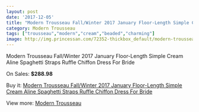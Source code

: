 ```yaml
---
layout: post
date: '2017-12-05'
title: "Modern Trousseau Fall/Winter 2017 January Floor-Length Simple Cream Aline Spaghetti Straps Ruffle Chiffon Dress For Bride"
category: Modern Trousseau
tags: ["trousseau","modern","cream","beaded","charming"]
image: http://img.princessan.com/72352-thickbox_default/modern-trousseau-fall-winter-2017-january-floor-length-simple-cream-aline-spaghetti-straps-ruffle-chiffon-dress-for-bride.jpg
---
```

Modern Trousseau Fall/Winter 2017 January Floor-Length Simple Cream Aline Spaghetti Straps Ruffle Chiffon Dress For Bride

On Sales: **$288.98**
<a href="https://www.princessan.com/en/modern-trousseau/30340-modern-trousseau-fall-winter-2017-january-floor-length-simple-cream-aline-spaghetti-straps-ruffle-chiffon-dress-for-bride.html"><amp-img layout="responsive" width="600" height="600" src="//img.princessan.com/72352-thickbox_default/modern-trousseau-fall-winter-2017-january-floor-length-simple-cream-aline-spaghetti-straps-ruffle-chiffon-dress-for-bride.jpg" alt="Modern Trousseau Fall/Winter 2017 January Floor-Length Simple Cream Aline Spaghetti Straps Ruffle Chiffon Dress For Bride 0" /></a>

Buy it: [Modern Trousseau Fall/Winter 2017 January Floor-Length Simple Cream Aline Spaghetti Straps Ruffle Chiffon Dress For Bride](https://www.princessan.com/en/modern-trousseau/30340-modern-trousseau-fall-winter-2017-january-floor-length-simple-cream-aline-spaghetti-straps-ruffle-chiffon-dress-for-bride.html "Modern Trousseau Fall/Winter 2017 January Floor-Length Simple Cream Aline Spaghetti Straps Ruffle Chiffon Dress For Bride")

View more: [Modern Trousseau](https://www.princessan.com/en/312-modern-trousseau "Modern Trousseau")